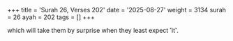 +++
title = 'Surah 26, Verses 202'
date = '2025-08-27'
weight = 3134
surah = 26
ayah = 202
tags = []
+++

which will take them by surprise when they least expect ˹it˺.
